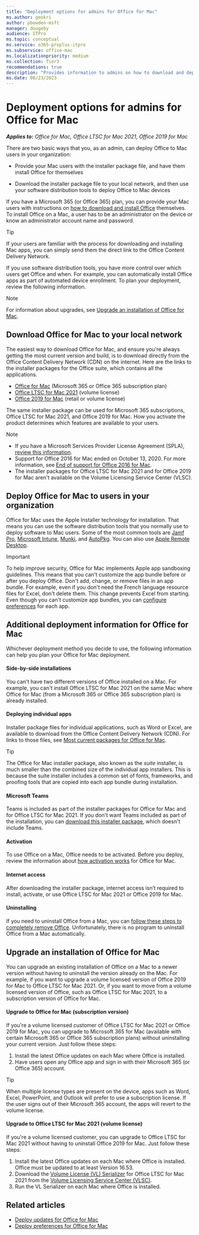 ```yaml
---
title: "Deployment options for admins for Office for Mac"
ms.author: geokri
author: pbowden-msft
manager: dougeby
audience: ITPro
ms.topic: conceptual
ms.service: o365-proplus-itpro
ms.subservice: office-mac
ms.localizationpriority: medium
ms.collection: Tier3
recommendations: true
description: "Provides information to admins on how to download and deploy Office for Mac to users in their organization"
ms.date: 08/23/2023
---
```


# Deployment options for admins for Office for Mac

***Applies to:*** *Office for Mac, Office LTSC for Mac 2021, Office 2019 for Mac*

There are two basic ways that you, as an admin, can deploy Office to Mac users in your organization:
  
- Provide your Mac users with the installer package file, and have them install Office for themselves

- Download the installer package file to your local network, and then use your software distribution tools to deploy Office to Mac devices

If you have a Microsoft 365 (or Office 365) plan, you can provide your Mac users with instructions on [how to download and install Office](https://support.microsoft.com/office/4414eaaf-0478-48be-9c42-23adc4716658?#InstallSteps=Install_on_a_Mac) themselves. To install Office on a Mac, a user has to be an administrator on the device or know an administrator account name and password.

> [!TIP] 
> If your users are familiar with the process for downloading and installing Mac apps, you can simply send them the direct link to the Office Content Delivery Network.
  
If you use software distribution tools, you have more control over which users get Office and when. For example, you can automatically install Office apps as part of automated device enrollment. To plan your deployment, review the following information.

> [!NOTE]
> For information about upgrades, see [Upgrade an installation of Office for Mac](#upgrade-an-installation-of-office-for-mac).
  
## Download Office for Mac to your local network

The easiest way to download Office for Mac, and ensure you're always getting the most current version and build, is to download directly from the Office Content Delivery Network (CDN) on the internet. Here are the links to the installer packages for the Office suite, which contains all the applications.

- [Office for Mac](https://go.microsoft.com/fwlink/p/?linkid=2009112) (Microsoft 365 or Office 365 subscription plan)
- [Office LTSC for Mac 2021](https://go.microsoft.com/fwlink/p/?linkid=2244846) (volume license)
- [Office 2019 for Mac](https://go.microsoft.com/fwlink/p/?linkid=2245513) (retail or volume license)

The same installer package can be used for Microsoft 365 subscriptions, Office LTSC for Mac 2021, and Office 2019 for Mac. How you activate the product determines which features are available to your users.

> [!NOTE]
> - If you have a Microsoft Services Provider License Agreement (SPLA), [review this information](../ltsc2021/spla.md).
> - Support for Office 2016 for Mac ended on October 13, 2020. For more information, see [End of support for Office 2016 for Mac](https://support.microsoft.com/office/e944a907-bbc8-4be5-918d-a514068d0056).
> - The installer packages for Office LTSC for Mac 2021 and for Office 2019 for Mac aren't available on the Volume Licensing Service Center (VLSC).

## Deploy Office for Mac to users in your organization

Office for Mac uses the Apple Installer technology for installation. That means you can use the software distribution tools that you normally use to deploy software to Mac users. Some of the most common tools are [Jamf Pro](https://www.jamf.com/products/jamf-pro/), [Microsoft Intune](/mem/intune/), [Munki](https://www.munki.org/), and [AutoPkg](https://github.com/autopkg/autopkg). You can also use [Apple Remote Desktop](https://www.apple.com/remotedesktop/).
  
> [!IMPORTANT]
> To help improve security, Office for Mac implements Apple app sandboxing guidelines. This means that you can't customize the app bundle before or after you deploy Office. Don't add, change, or remove files in an app bundle. For example, even if you don't need the French language resource files for Excel, don't delete them. This change prevents Excel from starting. Even though you can't customize app bundles, you can [configure preferences](deploy-preferences-for-office-for-mac.md) for each app.
  
## Additional deployment information for Office for Mac

Whichever deployment method you decide to use, the following information can help you plan your Office for Mac deployment.
  
#### Side-by-side installations

You can't have two different versions of Office installed on a Mac. For example, you can't install Office LTSC for Mac 2021 on the same Mac where Office for Mac (from a Microsoft 365 or Office 365 subscription plan) is already installed.

#### Deploying individual apps

Installer package files for individual applications, such as Word or Excel, are available to download from the Office Content Delivery Network (CDN). For links to those files, see [Most current packages for Office for Mac](/officeupdates/update-history-office-for-mac#most-current-packages-for-office-for-mac).

> [!TIP]
> The Office for Mac installer package, also known as the *suite* installer, is much smaller than the combined size of the individual app installers.
> This is because the suite installer includes a common set of fonts, frameworks, and proofing tools that are copied into each app bundle during installation. 

#### Microsoft Teams

Teams is included as part of the installer packages for Office for Mac and for Office LTSC for Mac 2021. If you don't want Teams included as part of the installation, you can [download this installer package](https://go.microsoft.com/fwlink/p/?linkid=525133), which doesn't include Teams.

#### Activation

To use Office on a Mac, Office needs to be activated. Before you deploy, review the information about [how activation works](overview-of-activation-for-office-for-mac.md) for Office for Mac.

#### Internet access

After downloading the installer package, internet access isn’t required to install, activate, or use Office LTSC for Mac 2021 or Office 2019 for Mac.  

#### Uninstalling

If you need to uninstall Office from a Mac, you can [follow these steps to completely remove Office](https://support.microsoft.com/office/ec3aa66e-6a76-451f-9d35-cba2e14e94c0). Unfortunately, there is no program to uninstall Office from a Mac automatically.

## Upgrade an installation of Office for Mac

You can upgrade an existing installation of Office on a Mac to a newer version without having to uninstall the version already on the Mac. For example, if you want to upgrade a volume licensed version of Office 2019 for Mac to Office LTSC for Mac 2021. Or, if you want to move from a volume licensed version of Office, such as Office LTSC for Mac 2021, to a subscription version of Office for Mac.

#### Upgrade to Office for Mac (subscription version)

If you're a volume licensed customer of Office LTSC for Mac 2021 or Office 2019 for Mac, you can upgrade to Microsoft 365 for Mac (available with certain Microsoft 365 or Office 365 subscription plans) without uninstalling your current version. Just follow these steps:

1. Install the latest Office updates on each Mac where Office is installed.
2. Have users open any Office app and sign in with their Microsoft 365 (or Office 365) account.

> [!TIP]
> When multiple license types are present on the device, apps such as Word, Excel, PowerPoint, and Outlook will prefer to use a subscription license.
> If the user signs out of their Microsoft 365 account, the apps will revert to the volume license.

#### Upgrade to Office LTSC for Mac 2021 (volume license)

If you're a volume licensed customer, you can upgrade to Office LTSC for Mac 2021 without having to uninstall Office 2019 for Mac. Just follow these steps:

1. Install the latest Office updates on each Mac where Office is installed. Office must be updated to at least Version 16.53.
2. Download the [Volume License (VL) Serializer](volume-license-serializer.md) for Office LTSC for Mac 2021 from the [Volume Licensing Service Center (VLSC)](https://www.microsoft.com/licensing/servicecenter/default.aspx).
3. Run the VL Serializer on each Mac where Office is installed.

## Related articles

- [Deploy updates for Office for Mac](deploy-updates-for-office-for-mac.md)
- [Deploy preferences for Office for Mac](deploy-preferences-for-office-for-mac.md)
